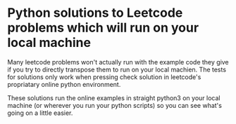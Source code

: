 # Python solutions to Leetcode problems which will run on your local machine

Many leetcode problems won't actually run with the example code they give if you try to directly transpose them to run on your local machien. The tests for solutions only work when pressing check solution in leetcode's propriatary online python environment. 

These solutions run the online examples in straight python3 on your local machine (or wherever you run your python scripts) so you can see what's going on a little easier. 